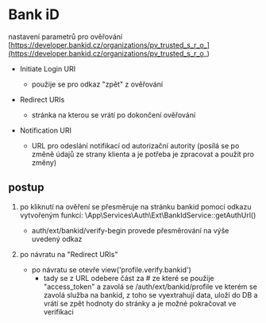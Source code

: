 # Bank iD

nastavení parametrů pro ověřování
[https://developer.bankid.cz/organizations/pv_trusted_s_r_o_](https://developer.bankid.cz/organizations/pv_trusted_s_r_o_)

- Initiate Login URI
    - použije se pro odkaz "zpět" z ověřování

- Redirect URIs
    - stránka na kterou se vrátí po dokončení ověřování

- Notification URI
    - URL pro odeslání notifikací od autorizační autority (posílá se po změně údajů ze strany klienta a je potřeba je
      zpracovat a použít pro změny)

## postup

1) po kliknutí na ověření se přesměruje na stránku bankid pomocí odkazu vytvořeným funkcí:
   \App\Services\Auth\Ext\BankIdService::getAuthUrl()
    - auth/ext/bankid/verify-begin provede přesměrování na výše uvedený odkaz

2) po návratu na "Redirect URIs"
    - po návratu se otevře view('profile.verify.bankid')
        - tady se z URL odebere část za # ze které se použije "access_token" a zavolá se
          /auth/ext/bankid/profile ve kterém se zavolá služba na bankid, z toho se vyextrahují data, uloží do DB a vrátí
          se zpět hodnoty do stránky a je možné pokračovat ve verifikaci
